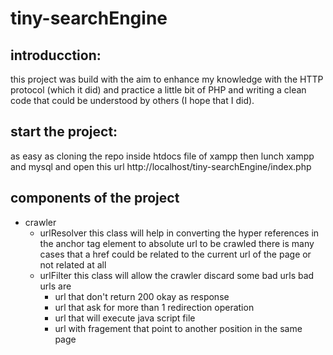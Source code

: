 # tiny-searchEngine

## introducction:
this project was build with the aim to enhance my knowledge with the HTTP protocol (which it did)
and practice a little bit of PHP and writing a clean code that could be understood by others (I hope that I did).

## start the project:
as easy as cloning the repo inside htdocs file of xampp
then lunch xampp and mysql
and open this url
http://localhost/tiny-searchEngine/index.php

## components of the project
* crawler
  * urlResolver 
    this class will help in converting the hyper references in the anchor tag element to absolute url 
    to be crawled there is many cases that a href could be related to the current url of the page 
    or not related at all 
  * urlFilter 
    this class will allow the crawler discard some bad urls
    bad urls are 
      * url that don't return 200 okay as response 
      * url that ask for more than 1 redirection operation 
      * url that will execute java script file 
      * url with fragement that point to another position in the same page
      
  
